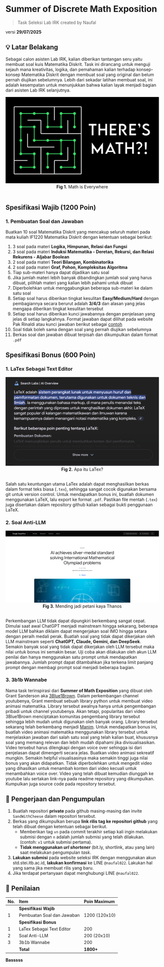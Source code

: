 # Summer of Discrete Math Exposition
> Task Seleksi Lab IRK created by Naufal

versi **29/07/2025**

## 💡 Latar Belakang
Sebagai calon asisten Lab IRK, kalian diberikan tantangan seru yaitu membuat soal kuis Matematika Diskrit. Task ini dirancang untuk menguji sejauh mana kreativitas, logika, dan pemahaman kalian terhadap konsep-konsep Matematika Diskrit dengan membuat soal yang original dan belum pernah diujikan sebelumnya. Lebih dari sekadar latihan membuat soal, ini adalah kesempatan untuk menunjukkan bahwa kalian layak menjadi bagian dari asisten Lab IRK selanjutnya.

<div align=center>
<img src="./img/1.jpg">
<br>
  <b>Fig 1.</b> Math is Everywhere
<br>
</div>

<br>

## Spesifikasi Wajib (1200 Poin)

### 1. Pembuatan Soal dan Jawaban

Buatkan 10 soal Matematika Diskrit yang mencakup seluruh materi pada mata kuliah IF1220 Matematika Diskrit dengan ketentuan sebagai berikut:
1) 3 soal pada materi **Logika, Himpunan, Relasi dan Fungsi**
2) 3 soal pada materi **Induksi Matematika - Deretan, Rekursi, dan Relasi Rekurens - Aljabar Boolean**
3) 2 soal pada materi **Teori Bilangan, Kombinatorika**
4) 2 soal pada materi **Graf, Pohon, Kompleksitas Algoritma**
5) Tiap sub-materi hanya dapat dijadikan satu soal
6) Jika jumlah materi lebih banyak dibandingkan jumlah soal yang harus dibuat, pilihlah materi yang kalian lebih pahami untuk dibuat
7) Diperbolehkan untuk menggabungkan beberapa sub-materi ke dalam satu soal
8) Setiap soal harus diberikan tingkat kesulitan **Easy/Medium/Hard** dengan pembagiannya secara berurut adalah **3/4/3** dan alasan yang jelas mengapa diberikan tingkat kesulitan tersebut
9) Setiap soal harus diberikan kunci jawabannya dengan penjelasan yang jelas di setiap langkahnya. Format jawaban dapat dilihat pada website Pak Rinaldi atau kunci jawaban berikut sebagai [contoh](https://informatika.stei.itb.ac.id/~rinaldi.munir/Matdis/2024-2025-2/Solusi-Kuis-1-IF1220-2025.pdf)
10) Soal tidak boleh sama dengan soal yang pernah diujikan sebelumnya
11) Berkas soal dan jawaban dibuat terpisah dan dikumpulkan dalam format `.pdf`

## Spesifikasi Bonus (600 Poin)

### 1. LaTex Sebagai Text Editor

<div align=center>
<img src="./img/2.png">
<br>
  <b>Fig 2.</b> Apa itu LaTex?
<br>
</div>

<br>

Salah satu keuntungan utama LaTex adalah dapat menghasilkan berkas dalam format teks biasa (`.tex`), sehingga sangat cocok digunakan bersama git untuk version control. Untuk mendapatkan bonus ini, buatlah dokumen menggunakan LaTeX, lalu export ke format `.pdf`. Pastikan file mentah (`.tex`) juga disertakan dalam repository github kalian sebagai bukti penggunaan LaTeX.

### 2. Soal Anti-LLM

<div align=center>
<img src="./img/3.png">
<br>
  <b>Fig 3.</b> Mending jadi petani kaya Thanos
<br>
</div>

<br>

Perkembangan LLM tidak dapat dipungkiri berkembang sangat cepat. Dimulai saat awal ChatGPT menjadi mainstream hingga sekarang, beberapa model LLM bahkan diklaim dapat mengerjakan soal IMO hingga setara dengan peraih medali perak. Buatlah soal yang tidak dapat dikerjakan oleh LLM mainstream seperti **ChatGPT, Claude, Gemini, dan DeepSeek**. Semakin banyak soal yang tidak dapat dikerjakan oleh LLM tersebut maka nilai untuk bonus ini semakin besar. Uji coba akan dilakukan oleh akun LLM penilai dan hanya menggunakan satu prompt untuk mendapatkan jawabannya. Jumlah prompt dapat ditambahkan jika terkena limit panjang prompt dengan membagi prompt soal menjadi beberapa bagian.

### 3. 3b1b Wannabe

Nama task terinspirasi dari **Summer of Math Exposition** yang dibuat oleh Grant Sanderson aka [3Blue1Brown](https://www.youtube.com/@3blue1brown). Dalam perkembangan channel youtubenya, Grant membuat sebuah library python untuk membuat video animasi matematika. Library tersebut awalnya hanya untuk pengembangan pribadi untuk channel youtubenya. Akan tetapi, popularitas dari video 3Blue1Brown menciptakan komunitas pengembang library tersebut sehingga lebih mudah untuk digunakan oleh banyak orang. Library tersebut sekarang telah berkembang menjadi [Manim](https://docs.manim.community/en/stable/). Untuk mendapatkan bonus ini, buatlah video animasi matematika menggunakan library tersebut untuk menjelaskan jawaban dari salah satu soal yang telah kalian buat, khususnya soal yang memang relevan dan lebih mudah dipahami jika divisualisasikan. Video tersebut harus dilengkapi dengan voice over sehingga isi dari penjelasan dapat dimengerti secara jelas. Buatkan video animasi sekreatif mungkin. Semakin helpful visualisasinya maka semakin tinggi juga nilai bonus yang akan didapatkan. Tidak diperbolehkan untuk mengedit video yang dihasilkan untuk menambah konten dari video kecuali untuk menambahkan voice over. Video yang telah dibuat kemudian diunggah ke youtube lalu sertakan link-nya pada readme repository yang dikumpulkan. Kumpulkan juga source code pada repository tersebut. 

## 📂 Pengerjaan dan Pengumpulan
1. Buatlah repositori **private** pada github masing-masing dan invite `SandWithCheese` dalam repositori tersebut.
2. Berkas yang dikumpulkan berupa **link rilis tag ke repositori github** yang telah dibuat dengan ketentuan sebagai berikut.
    - Memberikan tag `vn` pada commit terakhir setiap kali ingin melakukan submisi dengan `n` adalah jumlah submisi yang telah dilakukan. (contoh: `v1` untuk submisi pertama).
    - **Tidak menggunakan *url shortener*** (bit.ly, shortlink, atau yang lain) saat melakukan pengumpulan *task*.
3. **Lakukan submisi** pada website seleksi IRK dengan menggunakan akun std.stei.itb.ac.id, **lakukan konfirmasi** ke LINE `@naufal022`. Lakukan hal yang sama jika membuat rilis yang baru.
4. Jika terdapat pertanyaan dapat menghubungi LINE `@naufal022`.

## 📌 Penilaian

| No. | Item                     | Poin Maximum |
| :-- | :----------------------- | :----------- |
|     | **Spesifikasi Wajib**    |              |
| 1   | Pembuatan Soal dan Jawaban        | 1200 (120x10)          |
|     | **Spesifikasi Bonus**    |              |
| 1   | LaTex Sebagai Text Editor   | 200          |
| 2   | Soal Anti-LLM   | 200 (20x10)          |
| 3   | 3b1b Wannabe         | 200          |
|     | **Total**                | **1800+**    |

**Basssss**

